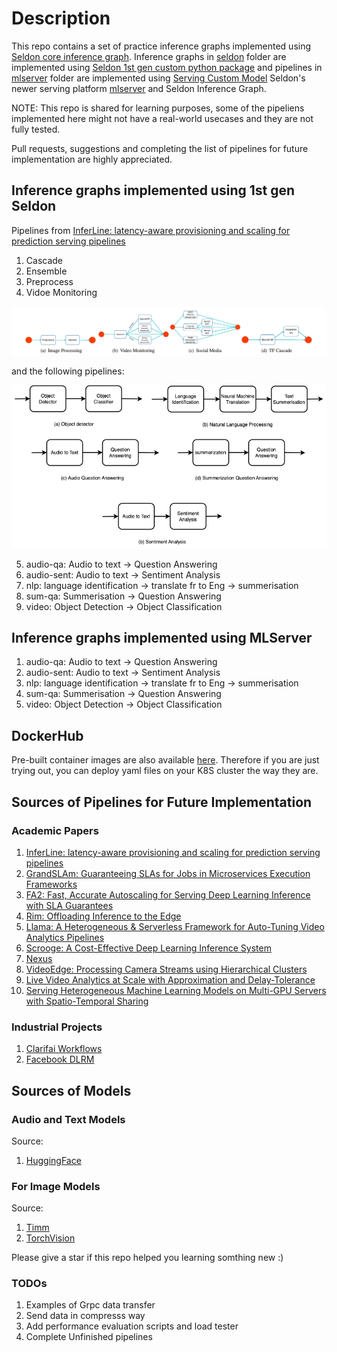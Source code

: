 # Description

This repo contains a set of practice inference graphs implemented using [Seldon core inference graph](https://docs.seldon.io/projects/seldon-core/en/latest/graph/inference-graph.html). Inference graphs in [seldon](./seldon/) folder are implemented using [Seldon 1st gen custom python package](https://docs.seldon.io/projects/seldon-core/en/latest/python/python_wrapping_docker.html) and pipelines in [mlserver](./mlserver/) folder are implemented using [Serving Custom Model](https://mlserver.readthedocs.io/en/latest/examples/custom/README.html) Seldon's newer serving platform [mlserver](https://mlserver.readthedocs.io/en/latest/examples/custom/README.html) and Seldon Inference Graph.

NOTE: This repo is shared for learning purposes, some of the pipeliens implemented here might not have a real-world usecases and they are not fully tested.

Pull requests, suggestions and completing the list of pipelines for future implementation are highly appreciated.

## Inference graphs implemented using 1st gen Seldon
Pipelines from [InferLine: latency-aware provisioning and scaling for prediction serving pipelines](https://dl.acm.org/doi/10.1145/3419111.3421285)
1. Cascade
2. Ensemble
3. Preprocess
4. Vidoe Monitoring

![inferline](inferline.png)

and the following pipelines:

![inferline](other-pipelines.png)

5. audio-qa: Audio to text -> Question Answering
6. audio-sent: Audio to text -> Sentiment Analysis
7. nlp: language identification -> translate fr to Eng -> summerisation
8. sum-qa: Summerisation -> Question Answering
9. video: Object Detection -> Object Classification

## Inference graphs implemented using MLServer

1. audio-qa: Audio to text -> Question Answering
2. audio-sent: Audio to text -> Sentiment Analysis
3. nlp: language identification -> translate fr to Eng -> summerisation
4. sum-qa: Summerisation -> Question Answering
5. video: Object Detection -> Object Classification

## DockerHub
Pre-built container images are also available [here](https://hub.docker.com/u/sdghafouri). Therefore if you are just trying out, you can deploy yaml files on your K8S cluster the way they are.

## Sources of Pipelines for Future Implementation

### Academic Papers
1. [InferLine: latency-aware provisioning and scaling for prediction serving pipelines](https://dl.acm.org/doi/10.1145/3419111.3421285)
2. [GrandSLAm: Guaranteeing SLAs for Jobs in
Microservices Execution Frameworks](https://jeongseob.github.io/papers/kannan_eurosys19.pdf)
3. [FA2: Fast, Accurate Autoscaling for Serving Deep Learning Inference with SLA Guarantees](https://ieeexplore.ieee.org/document/9804606)
4. [Rim: Offloading Inference to the Edge](https://dl.acm.org/doi/pdf/10.1145/3450268.3453521)
5. [Llama: A Heterogeneous & Serverless Framework for
Auto-Tuning Video Analytics Pipelines](https://web.stanford.edu/~faromero/llama.pdf)
6. [Scrooge: A Cost-Effective Deep Learning Inference System](https://dl.acm.org/doi/10.1145/3472883.3486993)
7. [Nexus](https://homes.cs.washington.edu/~arvind/papers/nexus.pdf)
8. [VideoEdge: Processing Camera Streams using Hierarchical Clusters](https://ieeexplore.ieee.org/document/8567661)
9. [Live Video Analytics at Scale with Approximation and Delay-Tolerance](https://www.usenix.org/conference/nsdi17/technical-sessions/presentation/zhang)
10. [Serving Heterogeneous Machine Learning Models on Multi-GPU Servers with Spatio-Temporal Sharing](https://www.usenix.org/conference/atc22/presentation/choi-seungbeom)

### Industrial Projects
1. [Clarifai Workflows](https://clarifai.com/clarifai/main/workflows)
2. [Facebook DLRM](https://github.com/facebookresearch/dlrm)

## Sources of Models

### Audio and Text Models

Source:
1. [HuggingFace](https://huggingface.co/)

### For Image Models

Source:
1. [Timm](https://github.com/rwightman/pytorch-image-models)
2. [TorchVision](https://github.com/pytorch/vision)

Please give a star if this repo helped you learning somthing new :)

### TODOs
1. Examples of Grpc data transfer
2. Send data in compresss way
3. Add performance evaluation scripts and load tester
4. Complete Unfinished pipelines
